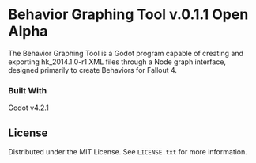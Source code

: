 # Behavior Graphing Tool v.0.1.1 Open Alpha

The Behavior Graphing Tool is a Godot program capable of creating and exporting hk_2014.1.0-r1 XML files through a Node graph interface, designed primarily to create Behaviors for Fallout 4.

### Built With
Godot v4.2.1

## License

Distributed under the MIT License. See `LICENSE.txt` for more information.
